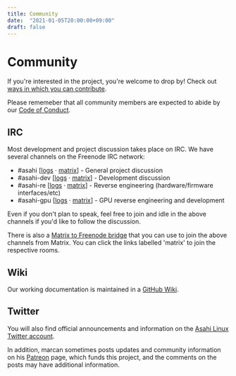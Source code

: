 ```yaml
---
title: Community
date:  "2021-01-05T20:00:00+09:00"
draft: false
---
```


# Community

If you're interested in the project, you're welcome to drop by!  Check out [ways in which you can contribute](/contribute).

Please rememeber that all community members are expected to abide by our [Code of Conduct](/code-of-conduct).

## IRC

Most development and project discussion takes place on IRC. We have several channels on the Freenode IRC network:

* #asahi [[logs](https://freenode.irclog.whitequark.org/asahi) · [matrix](https://matrix.to/#freenode_#asahi:matrix.org)] - General project discussion
* #asahi-dev [[logs](https://freenode.irclog.whitequark.org/asahi-dev) · [matrix](https://matrix.to/#freenode_#asahi-dev:matrix.org)] - Development discussion
* #asahi-re [[logs](https://freenode.irclog.whitequark.org/asahi-re) · [matrix](https://matrix.to/#freenode_#asahi-re:matrix.org)] - Reverse engineering (hardware/firmware interfaces/etc)
* #asahi-gpu [[logs](https://freenode.irclog.whitequark.org/asahi-gpu) · [matrix](https://matrix.to/#freenode_#asahi-gpu:matrix.org)] - GPU reverse engineering and development

Even if you don't plan to speak, feel free to join and idle in the above channels if you'd like to follow the discussion.

There is also a [Matrix to Freenode bridge](https://matrix.org/blog/2015/06/22/the-matrix-org-irc-bridge-now-bridges-all-of-freenode) that you can use to join the above channels from Matrix. You can click the links labelled 'matrix' to join the respective rooms.

## Wiki

Our working documentation is maintained in a [GitHub Wiki](https://github.com/AsahiLinux/docs/wiki/).

## Twitter

You will also find official announcements and information on the [Asahi Linux Twitter account](https://twitter.com/AsahiLinux).

In addition, marcan sometimes posts updates and community information on his [Patreon](https://patreon.com/marcan) page, which funds this project, and the comments on the posts may have additional information.
